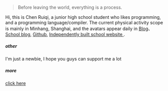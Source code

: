 > Before leaving the world, everything is a process.

Hi, this is Chen Ruiqi, a junior high school student who likes programming, and a programming language/compiler.
The current physical activity scope is mainly in Minhang, Shanghai, and the avatars appear daily in [Blog](https://crqblog.github.io)、[School blog](https://aboutqbsz.github.io), [Github](https://github.com/qbsz), [Independently built school website ](Https://qbsz.github.io).

##### other
I'm just a newbie, I hope you guys can support me a lot

##### more
[click here](https://crq.js.org/moreabout/#/)
